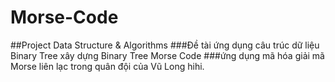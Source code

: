 # Morse-Code
##Project Data Structure & Algorithms
###Đề tài ứng dụng câu trúc dữ liệu Binary Tree xây dựng Binary Tree Morse Code 
###ứng dụng mã hóa giải mã Morse liên lạc trong quân đội của Vũ Long hihi.
